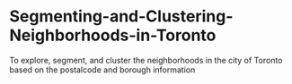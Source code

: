 # Segmenting-and-Clustering-Neighborhoods-in-Toronto
To explore, segment, and cluster the neighborhoods in the city of Toronto based on the postalcode and borough information
